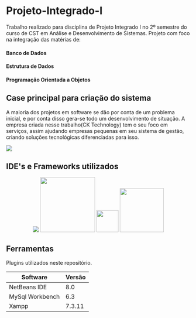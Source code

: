 # Projeto-Integrado-I

Trabalho realizado para disciplina de Projeto Integrado I no 2º semestre do curso de CST em Análise e Desenvolvimento de Sistemas. Projeto com foco na integração das matérias de: 
#### Banco de Dados
#### Estrutura de Dados
#### Programação Orientada a Objetos

## Case principal para criação do sistema
A maioria dos projetos em software se dão por conta de um problema inicial, e por conta disso gera-se todo um desenvolvimento de situação. A empresa criada nesse trabalho(CK Technology) tem o seu foco em serviços, assim ajudando empresas pequenas em seu sistema de gestão, criando soluções tecnológicas diferenciadas para isso.

<p align="left">
    <img src="https://media.giphy.com/media/ZBQ2RAh1imJaSUyInN/giphy.gif" />
</p>

## IDE's e Frameworks utilizados
<p align="center">
    <img src="https://miro.medium.com/max/525/0*DAfzCL4fuZltCqk3.png" />
    <img src="https://miro.medium.com/max/1200/1*oKtUIXORWEjXLh7aNg4ELA.png" height="150"/>
    <img src="https://upload.wikimedia.org/wikipedia/commons/thumb/0/03/Xampp_logo.svg/1200px-Xampp_logo.svg.png" height="60"/>
    <img src="https://a.fsdn.com/con/app/proj/ireport/screenshots/58544.jpg/max/max/1" height="120"/>
    
</p>

## Ferramentas
Plugins utilizados neste repositório.

| Software | Versão |
|----------|--------|
|NetBeans IDE|8.0   |
|MySql Workbench|6.3|
|Xampp     |7.3.11  |
